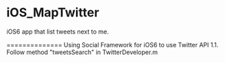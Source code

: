 iOS_MapTwitter
==============

iOS6 app that list tweets next to me.

==============
Using Social Framework for iOS6 to use Twitter API 1.1.
Follow method "tweetsSearch" in TwitterDeveloper.m
